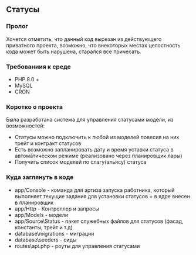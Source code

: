 

## Статусы
### Пролог
Хочется отметить, что данный код вырезан из действующего приватного проекта, возможно, что внекоторых местах целостность 
кода может быть нарушена, старался все причесать.
###  Требованиия к среде
* PHP 8.0 +
* MySQL
* CRON

### Коротко о проекта

Была разработана система для управления статусами модели, из возможностей:
* Статусы можно подключить к любой из моделей повесив на них трейт и контракт статусов
* Есть возможно запланировать дату и время уставки статуса в автоматическом режиме (реализовано через планировщик лары)
* Получить список моделей по слагу(альясу) статуса

### Куда заглянуть в коде
* app/Console - команда для артиза запуска работника, который выполняет текущие задания для установки статусов + в ядре
внесен в планировщик
* app/Http - Контроллер и запросы
* app/Models - модели
* app/Source\Status - пакет служебных файлов для статусов (фасад, константы, трейт и т.д)
* database\migrations  - миграции
* database\seeders - сиды
* routes\api.php - роуты для управления статусами
